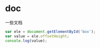 # doc
一些文档


```javascript     
var ele = document.getElementById('box');
var value = ele.offsetHeight;
console.log(value);
```
